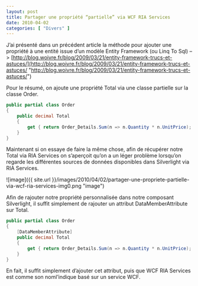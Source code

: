 ```yaml
---
layout: post
title: Partager une propriété “partielle” via WCF RIA Services
date: 2010-04-02
categories: [ "Divers" ]
---
```


J’ai présenté dans un précédent article la méthode pour ajouter une propriété à une entité issue d’un modèle Entity Framework (ou Linq To Sql) –> [http://blog.woivre.fr/blog/2009/03/21/entity-framework-trucs-et-astuces/](http://blog.woivre.fr/blog/2009/03/21/entity-framework-trucs-et-astuces/ "http://blog.woivre.fr/blog/2009/03/21/entity-framework-trucs-et-astuces/")

Pour le résumé, on ajoute une propriété Total via une classe partielle sur la classe Order.

```csharp
public partial class Order  
{  
    public decimal Total  
    {  
        get { return Order_Details.Sum(n => n.Quantity * n.UnitPrice); }  
    }  
}
```

Maintenant si on essaye de faire la même chose, afin de récupérer notre Total via RIA Services on s’aperçoit qu’on a un léger problème lorsqu’on regarde les différentes sources de données disponibles dans Silverlight via RIA Services.

![image]({{ site.url }}/images/2010/04/02/partager-une-propriete-partielle-via-wcf-ria-services-img0.png "image")

Afin de rajouter notre propriété personnalisée dans notre composant Silverlight, il suffit simplement de rajouter un attribut DataMemberAttribute sur Total.

```csharp
public partial class Order  
{  
    [DataMemberAttribute]  
    public decimal Total  
    {  
        get { return Order_Details.Sum(n => n.Quantity * n.UnitPrice); }  
    }  
}
```

En fait, il suffit simplement d’ajouter cet attribut, puis que WCF RIA Services est comme son noml’indique basé sur un service WCF.